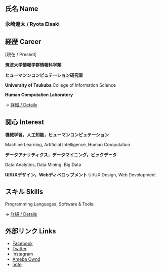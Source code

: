 ## 氏名 Name

### **永崎遼太  /  Ryota Eisaki**
  
## 経歴 Career

[現在  /  Present]

**筑波大学情報学群情報科学類**  

**ヒューマンンコンピュテーション研究室**

**University of Tsukuba**   College of Information Science

**Human Computation Laboratory**


-> [詳細  /  Details](https://github.com/RyotaEisaki/about_me/blob/master/Career.md)

## 関心 Interest

**機械学習，人工知能，ヒューマンコンピュテーション**

Machine Learning, Artificial Intelligence, Human Computation

**データアナリティクス，データマイニング，ビックデータ**

Data Analytics, Data Mining, Big Data

**UI/UXデザイン，Webディベロップメント**
UI/UX Design, Web Development


## スキル Skills

Programming Languages, Software & Tools.

-> [詳細  /  Details](https://github.com/RyotaEisaki/about_me/blob/master/Skills.md)

## 外部リンク Links
+ [Facebook](https://www.facebook.com/ryotaeisaki)
+ [Twitter](https://twitter.com/eisaki_ryota?prefetchTimestamp=1571484504357)
+ [Instagram](https://www.instagram.com/___r_____e________/?hl=ja)
+ [Ameba Ownd](https://ryotaeisaki.amebaownd.com/)
+ [note](https://note.mu/r_e)
